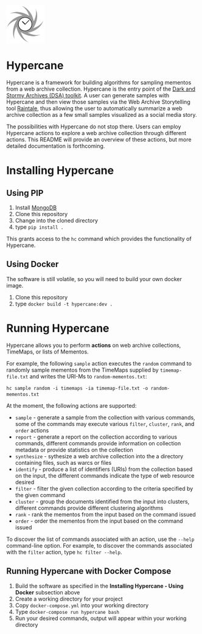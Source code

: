 <img src="images/hypercane-logo.png" width="100px">

# Hypercane

Hypercane is a framework for building algorithms for sampling mementos from a web archive collection. Hypercane is the entry point of the [Dark and Stormy Archives (DSA) toolkit](https://oduwsdl.github.io/dsa/). A user can generate samples with Hypercane and then view those samples via the Web Archive Storytelling tool [Raintale](https://oduwsdl.github.io/raintale/), thus allowing the user to automatically summarize a web archive collection as a few small samples visualized as a social media story.

The possibilities with Hypercane do not stop there. Users can employ Hypercane actions to explore a web archive collection through different actions. This README will provide an overview of these actions, but more detailed documentation is forthcoming.

# Installing Hypercane

## Using PIP

1. Install [MongoDB](https://www.mongodb.com/download-center/community)
2. Clone this repository
3. Change into the cloned directory
4. type `pip install .`

This grants access to the `hc` command which provides the functionality of Hypercane.

## Using Docker

The software is still volatile, so you will need to build your own docker image.

1. Clone this repository
2. type `docker build -t hypercane:dev .`

# Running Hypercane

Hypercane allows you to perform **actions** on web archive collections, TimeMaps, or lists of Mementos.

For example, the following `sample` action executes the `random` command to randomly sample mementos from the TimeMaps supplied by `timemap-file.txt` and writes the URI-Ms to `random-mementos.txt`:
```
hc sample random -i timemaps -ia timemap-file.txt -o random-mementos.txt
```

At the moment, the following actions are supported:
* `sample` - generate a sample from the collection with various commands, some of the commands may execute various `filter`, `cluster`, `rank`, and `order` actions
* `report` - generate a report on the collection according to various commands, different commands provide information on collection metadata or provide statistics on the collection
* `synthesize` - sythesize a web archive collection into the a directory containing files, such as warcs or files
* `identify` - produce a list of identifiers (URIs) from the collection based on the input, the different commands indicate the type of web resource desired
* `filter` - filter the given collection according to the criteria specified by the given command
* `cluster` - group the documents identified from the input into clusters, different commands provide different clustering algorithms
* `rank` - rank the mementos from the input based on the command issued
* `order` - order the mementos from the input based on the command issued

To discover the list of commands associated with an action, use the `--help` command-line option. For example, to discover the commands associated with the `filter` action, type `hc filter --help`.

## Running Hypercane with Docker Compose

1. Build the software as specified in the **Installing Hypercane - Using Docker** subsection above
2. Create a working directory for your project
3. Copy `docker-compose.yml` into your working directory
4. Type `docker-compose run hypercane bash`
5. Run your desired commands, output will appear within your working directory
